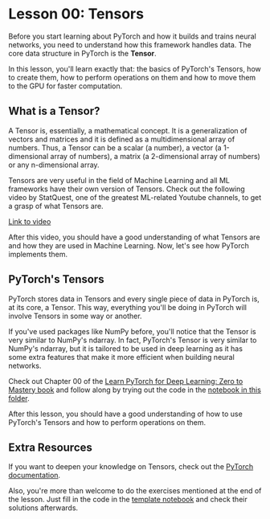 # Lesson 00: Tensors

Before you start learning about PyTorch and how it builds and trains neural networks, you need to understand how this framework handles data. The core data structure in PyTorch is the **Tensor**. 

In this lesson, you'll learn exactly that: the basics of PyTorch's Tensors, how to create them, how to perform operations on them and how to move them to the GPU for faster computation.

## What is a Tensor?

A Tensor is, essentially, a mathematical concept. It is a generalization of vectors and matrices and it is defined as a multidimensional array of numbers. Thus, a Tensor can be a scalar (a number), a vector (a 1-dimensional array of numbers), a matrix (a 2-dimensional array of numbers) or any n-dimensional array.

Tensors are very useful in the field of Machine Learning and all ML frameworks have their own version of Tensors. Check out the following video by StatQuest, one of the greatest ML-related Youtube channels, to get a grasp of what Tensors are.

[Link to video](https://www.youtube.com/watch?v=L35fFDpwIM4)

After this video, you should have a good understanding of what Tensors are and how they are used in Machine Learning. Now, let's see how PyTorch implements them.

## PyTorch's Tensors

PyTorch stores data in Tensors and every single piece of data in PyTorch is, at its core, a Tensor. This way, everything you'll be doing in PyTorch will involve Tensors in some way or another.

If you've used packages like NumPy before, you'll notice that the Tensor is very similar to NumPy's ndarray. In fact, PyTorch's Tensor is very similar to NumPy's ndarray, but it is tailored to be used in deep learning as it has some extra features that make it more efficient when building neural networks.

Check out Chapter 00 of the [Learn PyTorch for Deep Learning: Zero to Mastery book](https://www.learnpytorch.io/00_pytorch_fundamentals/) and follow along by trying out the code in the [notebook in this folder](./tensors_101.ipynb).

After this lesson, you should have a good understanding of how to use PyTorch's Tensors and how to perform operations on them.

## Extra Resources

If you want to deepen your knowledge on Tensors, check out the [PyTorch documentation](https://pytorch.org/docs/stable/tensors.html).

Also, you're more than welcome to do the exercises mentioned at the end of the lesson. Just fill in the code in the [template notebook](./00_pytorch_fundamentals_exercises.ipynb) and check their solutions afterwards.